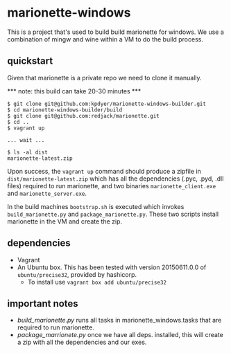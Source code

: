 # marionette-windows

This is a project that's used to build build marionette for windows. We use a combination of mingw and wine within a VM to do the build process.

quickstart
----------

Given that marionette is a private repo we need to clone it manually.

*** note: this build can take 20-30 minutes ***

```console
$ git clone git@github.com:kpdyer/marionette-windows-builder.git
$ cd marionette-windows-builder/build
$ git clone git@github.com:redjack/marionette.git
$ cd ..
$ vagrant up

... wait ...

$ ls -al dist
marionette-latest.zip
```

Upon success, the ```vagrant up``` command should produce a zipfile in ```dist/marionette-latest.zip``` which has all the dependencies (.pyc, .pyd, .dll files) required to run marionette, and two binaries ```marionette_client.exe``` and ```marionette_server.exe```.

In the build machines ```bootstrap.sh``` is executed which invokes ```build_marionette.py``` and ```package_marionette.py```. These two scripts install marionette in the VM and create the zip.

dependencies
------------

* Vagrant
* An Ubuntu box. This has been tested with version 20150611.0.0 of ```ubuntu/precise32```, provided by hashicorp.
  * To install use ```vagrant box add ubuntu/precise32```

important notes
---------------

* *build_marionette.py* runs all tasks in marionette_windows.tasks that are required to run marionette.
* *package_marrionete.py* once we have all deps. installed, this will create a zip with all the dependencies and our exes.

